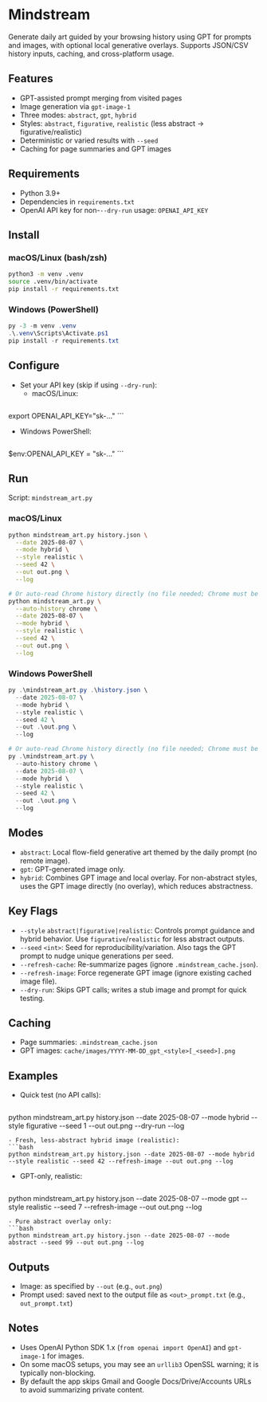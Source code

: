 # Mindstream

Generate daily art guided by your browsing history using GPT for prompts and images, with optional local generative overlays. Supports JSON/CSV history inputs, caching, and cross-platform usage.

## Features
- GPT-assisted prompt merging from visited pages
- Image generation via `gpt-image-1`
- Three modes: `abstract`, `gpt`, `hybrid`
- Styles: `abstract`, `figurative`, `realistic` (less abstract → figurative/realistic)
- Deterministic or varied results with `--seed`
- Caching for page summaries and GPT images

## Requirements
- Python 3.9+
- Dependencies in `requirements.txt`
- OpenAI API key for non-`--dry-run` usage: `OPENAI_API_KEY`

## Install
### macOS/Linux (bash/zsh)
```bash
python3 -m venv .venv
source .venv/bin/activate
pip install -r requirements.txt
```

### Windows (PowerShell)
```powershell
py -3 -m venv .venv
.\.venv\Scripts\Activate.ps1
pip install -r requirements.txt
```

## Configure
- Set your API key (skip if using `--dry-run`):
  - macOS/Linux:
    ```bash
export OPENAI_API_KEY="sk-..."
    ```
  - Windows PowerShell:
    ```powershell
$env:OPENAI_API_KEY = "sk-..."
    ```

## Run
Script: `mindstream_art.py`

### macOS/Linux
```bash
python mindstream_art.py history.json \
  --date 2025-08-07 \
  --mode hybrid \
  --style realistic \
  --seed 42 \
  --out out.png \
  --log

# Or auto-read Chrome history directly (no file needed; Chrome must be closed)
python mindstream_art.py \
  --auto-history chrome \
  --date 2025-08-07 \
  --mode hybrid \
  --style realistic \
  --seed 42 \
  --out out.png \
  --log
```

### Windows PowerShell
```powershell
py .\mindstream_art.py .\history.json \
  --date 2025-08-07 \
  --mode hybrid \
  --style realistic \
  --seed 42 \
  --out .\out.png \
  --log

# Or auto-read Chrome history directly (no file needed; Chrome must be closed)
py .\mindstream_art.py \
  --auto-history chrome \
  --date 2025-08-07 \
  --mode hybrid \
  --style realistic \
  --seed 42 \
  --out .\out.png \
  --log
```

## Modes
- `abstract`: Local flow-field generative art themed by the daily prompt (no remote image).
- `gpt`: GPT-generated image only.
- `hybrid`: Combines GPT image and local overlay. For non-abstract styles, uses the GPT image directly (no overlay), which reduces abstractness.

## Key Flags
- `--style` `abstract|figurative|realistic`: Controls prompt guidance and hybrid behavior. Use `figurative`/`realistic` for less abstract outputs.
- `--seed` `<int>`: Seed for reproducibility/variation. Also tags the GPT prompt to nudge unique generations per seed.
- `--refresh-cache`: Re-summarize pages (ignore `.mindstream_cache.json`).
- `--refresh-image`: Force regenerate GPT image (ignore existing cached image file).
- `--dry-run`: Skips GPT calls; writes a stub image and prompt for quick testing.

## Caching
- Page summaries: `.mindstream_cache.json`
- GPT images: `cache/images/YYYY-MM-DD_gpt_<style>[_<seed>].png`

## Examples
- Quick test (no API calls):
  ```bash
python mindstream_art.py history.json --date 2025-08-07 --mode hybrid --style figurative --seed 1 --out out.png --dry-run --log
  ```
- Fresh, less-abstract hybrid image (realistic):
  ```bash
python mindstream_art.py history.json --date 2025-08-07 --mode hybrid --style realistic --seed 42 --refresh-image --out out.png --log
  ```
- GPT-only, realistic:
  ```bash
python mindstream_art.py history.json --date 2025-08-07 --mode gpt --style realistic --seed 7 --refresh-image --out out.png --log
  ```
- Pure abstract overlay only:
  ```bash
python mindstream_art.py history.json --date 2025-08-07 --mode abstract --seed 99 --out out.png --log
  ```

## Outputs
- Image: as specified by `--out` (e.g., `out.png`)
- Prompt used: saved next to the output file as `<out>_prompt.txt` (e.g., `out_prompt.txt`)

## Notes
- Uses OpenAI Python SDK 1.x (`from openai import OpenAI`) and `gpt-image-1` for images.
- On some macOS setups, you may see an `urllib3` OpenSSL warning; it is typically non-blocking.
 - By default the app skips Gmail and Google Docs/Drive/Accounts URLs to avoid summarizing private content.
